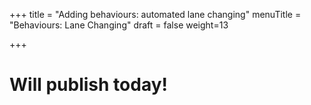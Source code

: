 +++
title = "Adding behaviours: automated lane changing"
menuTitle = "Behaviours: Lane Changing"
draft = false
weight=13

+++

# Will publish today!

